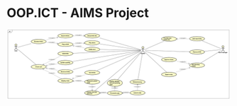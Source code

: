 # OOP.ICT - AIMS Project

![alt text](https://github.com/TinhNguyen3103/OOP.ICT/blob/master/Lab02/AIMS_Project.png?raw=true)
